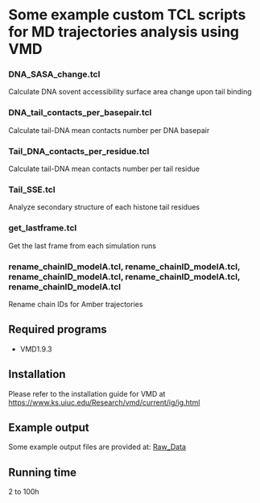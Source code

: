 # Some example custom TCL scripts for MD trajectories analysis using VMD

### DNA_SASA_change.tcl

Calculate DNA sovent accessibility surface area change upon tail binding 

### DNA_tail_contacts_per_basepair.tcl

Calculate tail-DNA mean contacts number per DNA basepair

### Tail_DNA_contacts_per_residue.tcl

Calculate tail-DNA mean contacts number per tail residue

### Tail_SSE.tcl

Analyze secondary structure of each histone tail residues

### get_lastframe.tcl

Get the last frame from each simulation runs

###  rename_chainID_modelA.tcl, rename_chainID_modelA.tcl, rename_chainID_modelA.tcl, rename_chainID_modelA.tcl, rename_chainID_modelA.tcl

Rename chain IDs for Amber trajectories
 
## Required programs

* VMD1.9.3

## Installation

Please refer to the installation guide for VMD at https://www.ks.uiuc.edu/Research/vmd/current/ig/ig.html

## Example output

Some example output files are provided at: [Raw_Data](https://github.com/yunhuip/Supplementary-data-for-Peng-et-al-2021/tree/main/Raw_Data)

## Running time

2 to 100h



